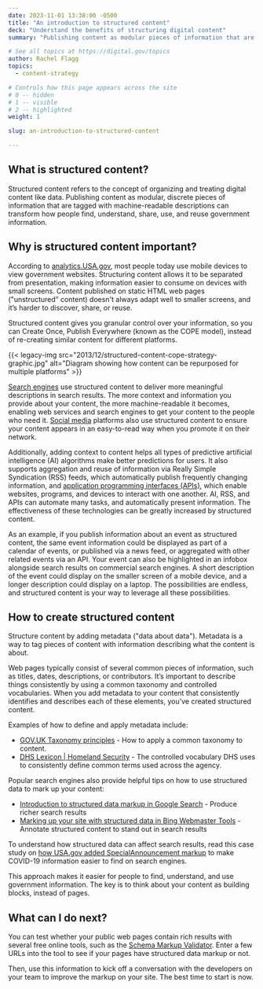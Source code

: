 ```yaml
---
date: 2023-11-01 13:38:00 -0500
title: "An introduction to structured content"
deck: "Understand the benefits of structuring digital content"
summary: "Publishing content as modular pieces of information that are tagged with machine-readable descriptions can transform how people find, understand, share, use, and reuse government information."

# See all topics at https://digital.gov/topics
author: Rachel Flagg
topics:
  - content-strategy

# Controls how this page appears across the site
# 0 -- hidden
# 1 -- visible
# 2 -- highlighted
weight: 1

slug: an-introduction-to-structured-content

---
```


## What is structured content?

Structured content refers to the concept of organizing and treating digital content like data. Publishing content as modular, discrete pieces of information that are tagged with machine-readable descriptions can transform how people find, understand, share, use, and reuse government information.

## Why is structured content important?

According to [analytics.USA.gov](https://analytics.usa.gov/), most people today use mobile devices to view government websites. Structuring content allows it to be separated from presentation, making information easier to consume on devices with small screens. Content published on static HTML web pages ("unstructured” content) doesn't always adapt well to smaller screens, and it’s harder to discover, share, or reuse.

Structured content gives you granular control over your information, so you can Create Once, Publish Everywhere (known as the COPE model), instead of re-creating similar content for different platforms.

{{< legacy-img src="2013/12/structured-content-cope-strategy-graphic.jpg" alt="Diagram showing how content can be repurposed for multiple platforms" >}}

[Search engines](https://digital.gov/topics/search-engine-optimization/) use structured content to deliver more meaningful descriptions in search results. The more context and information you provide about your content, the more machine-readable it becomes, enabling web services and search engines to get your content to the people who need it. [Social media](https://digital.gov/topics/social-media/) platforms also use structured content to ensure your content appears in an easy-to-read way when you promote it on their network.

Additionally, adding context to content helps all types of predictive artificial intelligence (AI) algorithms make better predictions for users. It also supports aggregation and reuse of information via Really Simple Syndication (RSS) feeds, which automatically publish frequently changing information, and [application programming interfaces (APIs)](https://digital.gov/topics/api/), which enable websites, programs, and devices to interact with one another. AI, RSS, and APIs can automate many tasks, and automatically present information. The effectiveness of these technologies can be greatly increased by structured content.

As an example, if you publish information about an event as structured content, the same event information could be displayed as part of a calendar of events, or published via a news feed, or aggregated with other related events via an API. Your event can also be highlighted in an infobox alongside search results on commercial search engines. A short description of the event could display on the smaller screen of a mobile device, and a longer description could display on a laptop. The possibilities are endless, and structured content is your way to leverage all these possibilities.

## How to create structured content

Structure content by adding metadata ("data about data"). Metadata is a way to tag pieces of content with information describing what the content is about. 

Web pages typically consist of several common pieces of information, such as titles, dates, descriptions, or contributors. It’s important to describe things consistently by using a common taxonomy and controlled vocabularies. When you add metadata to your content that consistently identifies and describes each of these elements, you’ve created structured content.

Examples of how to define and apply metadata include:

- [GOV.UK Taxonomy principles](https://www.gov.uk/government/publications/govuk-topic-taxonomy-principles/govuk-taxonomy-principles) - How to apply a common taxonomy to content.
- [DHS Lexicon | Homeland Security](https://www.dhs.gov/publication/dhs-lexicon) - The controlled vocabulary DHS uses to consistently define common terms used across the agency.

Popular search engines also provide helpful tips on how to use structured data to mark up your content: 

- [Introduction to structured data markup in Google Search](http://support.google.com/webmasters/bin/answer.py?hl=en&answer=99170&topic=21997&ctx=topic) - Produce richer search results
- [Marking up your site with structured data in Bing Webmaster Tools](https://www.bing.com/webmasters/help/marking-up-your-site-with-structured-data-3a93e731) - Annotate structured content to stand out in search results

To understand how structured data can affect search results, read this case study on [how USA.gov added SpecialAnnouncement markup](https://digital.gov/2020/05/11/experimenting-with-specialannouncement-markup/) to make COVID-19 information easier to find on search engines. 

This approach makes it easier for people to find, understand, and use government information. The key is to think about your content as building blocks, instead of pages.

## What can I do next?

You can test whether your public web pages contain rich results with several free online tools, such as the [Schema Markup Validator](https://validator.schema.org/). Enter a few URLs into the tool to see if your pages have structured data markup or not. 

Then, use this information to kick off a conversation with the developers on your team to improve the markup on your site. The best time to start is now.
